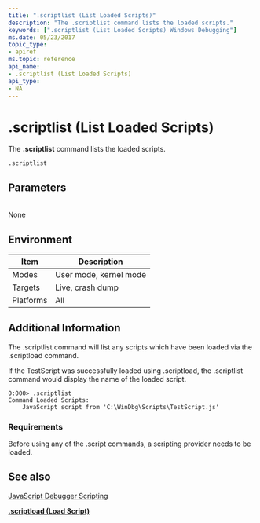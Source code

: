 ```yaml
---
title: ".scriptlist (List Loaded Scripts)"
description: "The .scriptlist command lists the loaded scripts."
keywords: [".scriptlist (List Loaded Scripts) Windows Debugging"]
ms.date: 05/23/2017
topic_type:
- apiref
ms.topic: reference
api_name:
- .scriptlist (List Loaded Scripts)
api_type:
- NA
---
```


# .scriptlist (List Loaded Scripts)

The **.scriptlist** command lists the loaded scripts.

```dbgcmd
.scriptlist 
```

## Parameters

<span id="_______________"></span>    
None

## Environment

|  Item  | Description          |
|--------|----------------------|
|Modes   |User mode, kernel mode|
|Targets |Live, crash dump      |
|Platforms|All                  |

## Additional Information

The .scriptlist command will list any scripts which have been loaded via the .scriptload command.

If the TestScript was successfully loaded using .scriptload, the .scriptlist command would display the name of the loaded script.

```dbgcmd
0:000> .scriptlist
Command Loaded Scripts:
    JavaScript script from 'C:\WinDbg\Scripts\TestScript.js'
```

### Requirements

Before using any of the .script commands, a scripting provider needs to be loaded.

## See also

[JavaScript Debugger Scripting](../debugger/javascript-debugger-scripting.md)

[**.scriptload (Load Script)**](-scriptload--load-script-.md)
